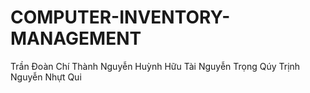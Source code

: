 # COMPUTER-INVENTORY-MANAGEMENT
Trần Đoàn Chí Thành
Nguyễn Huỳnh Hữu Tài
Nguyễn Trọng Qúy
Trịnh Nguyễn Nhựt Qui
